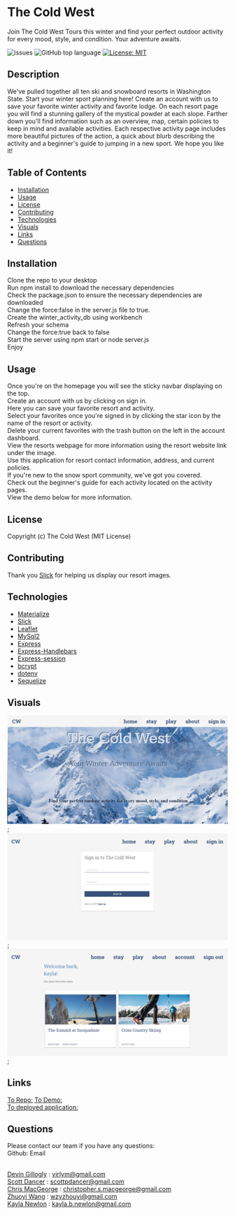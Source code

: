 # The Cold West

Join The Cold West Tours this winter and find your perfect outdoor activity for every mood, style, and condition. Your adventure awaits. 

![issues](https://img.shields.io/github/issues/kbnewlon/project2)
![GitHub top language](https://img.shields.io/github/languages/top/kbnewlon/project2)
[![License: MIT](https://img.shields.io/badge/License-MIT-yellow.svg)](https://opensource.org/licenses/MIT)
  
## Description 
We've pulled together all ten ski and snowboard resorts in Washington State. Start your winter sport planning here! Create an account with us to save your favorite winter activity and favorite lodge. On each resort page you will find a stunning gallery of the mystical powder at each slope. Farther down you'll find information such as an overview, map, certain policies to keep in mind and available activities. Each respective activity page includes more beautiful pictures of the action, a quick about blurb describing the activity and a beginner's guide to jumping in a new sport. We hope you like it!

## Table of Contents 
* [Installation](#Installation)
* [Usage](#Usage)
* [License](#License)
* [Contributing](#Contributing)
* [Technologies](#Technologies)
* [Visuals](#Visuals)
* [Links](#Links)
* [Questions](#Questions)

## Installation
Clone the repo to your desktop
<br>Run npm install to download the necessary dependencies
<br>Check the package.json to ensure the necessary dependencies are downloaded 
<br>Change the force:false in the server.js file to true. 
<br>Create the winter_activity_db using workbench
<br>Refresh your schema
<br>Change the force:true back to false
<br>Start the server using npm start or node server.js
<br>Enjoy

## Usage
Once you're on the homepage you will see the sticky navbar displaying on the top. 
<br>Create an account with us by clicking on sign in. 
<br>Here you can save your favorite resort and activity. 
<br>Select your favorites once you're signed in by clicking the star icon by the name of the resort or activity. 
<br>Delete your current favorites with the trash button on the left in the account dashboard. 
<br>View the resorts webpage for more information using the resort website link under the image. 
<br>Use this application for resort contact information, address, and current policies. 
<br>If you're new to the snow sport community, we've got you covered. 
<br>Check out the beginner's guide for each activity located on the activity pages. 
<br>View the demo below for more information. 

## License
Copyright (c) The Cold West (MIT License)

## Contributing 
Thank you [Slick](https://kenwheeler.github.io/slick/) for helping us display our resort images.  

## Technologies
* [Materialize](https://materializecss.com/)
* [Slick](https://kenwheeler.github.io/slick/) 
* [Leaflet](https://leafletjs.com/)
* [MySql2](https://www.npmjs.com/package/mysql2)
* [Express](https://expressjs.com/)
* [Express-Handlebars](https://www.npmjs.com/package/express-handlebars)
* [Express-session](https://www.npmjs.com/package/express-session)
* [bcrypt](https://www.npmjs.com/package/bcrypt)
* [dotenv](https://www.npmjs.com/package/dotenv)
* [Sequelize](https://sequelize.org/)


## Visuals
![screenshot of homepage](public/assets/images/screenshot_homepage.PNG);
![screenshot of sign-in page](public\assets\images\screenshot_signin.PNG);
![screenshot of favorites](public\assets\images\screenshot_favorites.PNG);

## Links
[To Repo:](https://github.com/kbnewlon/project2)
[To Demo:](https://drive.google.com/file/d/1dSETviEwiEii2JRWHCnEuqlWr9bY95jU/view)  
[To deployed application:](https://the-cold-west.herokuapp.com/)

## Questions 
Please contact our team if you have any questions:
<br>Github: Email 

<br>[Devin Gillogly](https://github.com/virlym) : virlym@gmail.com
<br>[Scott Dancer](https://github.com/ScottDancer) : scottpdancer@gmail.com
<br>[Chris MacGeorge](https://github.com/cmacgeorge1) : christopher.s.macgeorge@gmail.com
<br>[Zhuoyi Wang](https://github.com/zhouyiartemiswang) : wzyzhouyi@gmail.com
<br>[Kayla Newlon](https://github.com/kbnewlon) : kayla.b.newlon@gmail.com
